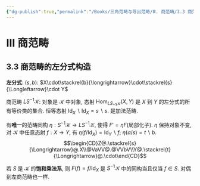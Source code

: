 ```yaml
---
{"dg-publish":true,"permalink":"/Books/三角范畴与导出范畴/Ⅲ. 商范畴/3.3 商范畴的左分式构造/","dgPassFrontmatter":true,"created":"2024-08-04T20:30:04.348+08:00","updated":"2024-08-04T20:30:18.410+08:00"}
---
```


# Ⅲ 商范畴

## 3.3 商范畴的左分式构造

**左分式**: $(s,b)$:  $X\cdot\stackrel{b}{\longrightarrow}\cdot\stackrel{s}{\Longleftarrow}\cdot Y$ 

商范畴 $LS^{-1}\mathcal{K}$: 对象是 $\mathcal{K}$ 中对象, 态射 $\mathrm{Hom}_{LS_{-1}\mathcal{K}}(X,Y)$ 是 $X$ 到 $Y$ 的左分式的所有等价类的集合. 恒等态射 $\mathrm{Id}_X \backslash \mathrm{Id}_X=s \backslash s$. 是加法范畴.

有**唯一**的范畴同构 $\eta:S^{-1}\mathcal{K}\rightarrow LS^{-1}\mathcal{K}$, 使得 $F'=\eta F$(局部化子). $\eta$ 保持对象不变, 对 $\mathcal{K}$ 中任意态射 $f:X\rightarrow Y$, 有 $\eta(f/\mathrm{Id}_X)=\mathrm{Id}_Y\backslash f$; $\eta(a/s)=t\backslash b$.
$$\begin{CD}Z@.\stackrel{s}{\Longrightarrow}@.X\\@VaVV@.@VVbV\\Y@.\stackrel{t}{\Longrightarrow}@.\cdot\end{CD}$$

若 $S$ 是 $\mathcal{K}$ 的**饱和乘法系**, 则 $F(f)=f/\mathrm{Id}_X$ 是 $S^{-1}\mathcal{K}$ 中的同构当且仅当 $f\in S$. 对偶到左商范畴也一样.